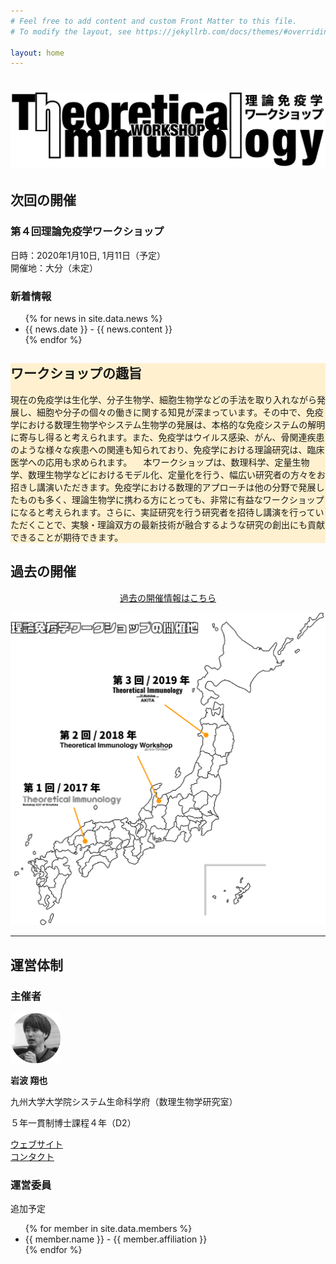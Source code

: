 ```yaml
---
# Feel free to add content and custom Front Matter to this file.
# To modify the layout, see https://jekyllrb.com/docs/themes/#overriding-theme-defaults

layout: home
---
```


<!--
<div class="wrapper">
</div>

<div class="page-strip" style="background-color: #fff1cf;">
</div>

<div style="height: 50px"></div>
-->

<div class="page-strip-header">
<div class="wrapper">
<h1 class="page-header-image"><a href="/"><img src="/assets/images/logo3-1.png" alt="理論免疫学ワークショップ"></a></h1>
</div>
</div>

<div class="page-strip">
<div class="wrapper">
<div class="page-column50">
<h2>次回の開催</h2>
<h3>第４回理論免疫学ワークショップ</h3>
<p>
日時：2020年1月10日, 1月11日（予定）<br>
開催地：大分（未定）<br>
</p>
</div>

<div class="page-column50">
<h3>新着情報</h3>
<ul>
{% for news in site.data.news %}
  <li>
    {{ news.date }} - {{ news.content }}
  </li>
{% endfor %}
</ul>
</div>
</div>
</div>


<div class="page-strip" style="background-color: #fff1cf;">
<div class="wrapper">
<h2>ワークショップの趣旨</h2>
現在の免疫学は生化学、分子生物学、細胞生物学などの手法を取り入れながら発展し、細胞や分子の個々の働きに関する知見が深まっています。その中で、免疫学における数理生物学やシステム生物学の発展は、本格的な免疫システムの解明に寄与し得ると考えられます。また、免疫学はウイルス感染、がん、骨関連疾患のような様々な疾患への関連も知られており、免疫学における理論研究は、臨床医学への応用も求められます。  
　本ワークショップは、数理科学、定量生物学、数理生物学などにおけるモデル化、定量化を行う、幅広い研究者の方々をお招きし講演いただきます。免疫学における数理的アプローチは他の分野で発展したものも多く、理論生物学に携わる方にとっても、非常に有益なワークショップになると考えられます。さらに、実証研究を行う研究者を招待し講演を行っていただくことで、実験・理論双方の最新技術が融合するような研究の創出にも貢献できることが期待できます。
</div>
</div>

<div class="page-strip">
<div class="wrapper">
<h2>過去の開催</h2>
<a href="/workshop"><p style="text-align: center;">過去の開催情報はこちら</p></a>
<div class="page-image-middle">
<img src="/assets/images/place.png" alt="過去の開催地">
</div>
</div>
</div>

<div class="wrapper">
<hr>
</div>

<div class="page-strip">
<div class="wrapper">
<h2>運営体制</h2>
<div class="page-column50">
<h3>主催者</h3>
<div>
<img src="/assets/images/iwanami.png" alt="岩波翔也" width="80px">
</div>
<p><strong>岩波 翔也</strong></p>
<p>九州大学大学院システム生命科学府（数理生物学研究室）</p>
<p>５年一貫制博士課程４年（D2）</p>
<a href="https://shoyaiwanami.com">ウェブサイト</a><br>
<a href="/contact">コンタクト</a>
</div>

<div class="page-column50">
<h3>運営委員</h3>
<p>追加予定</p>
<ul>
{% for member in site.data.members %}
  <li>
    {{ member.name }} - {{ member.affiliation }}
  </li>
{% endfor %}
</ul>
</div>
</div>
</div>
